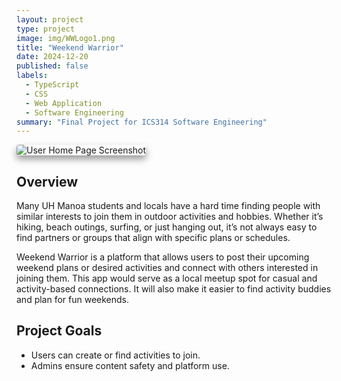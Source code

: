 ```yaml
---
layout: project
type: project
image: img/WWLogo1.png
title: "Weekend Warrior"
date: 2024-12-20
published: false
labels:
  - TypeScript
  - CSS
  - Web Application
  - Software Engineering
summary: "Final Project for ICS314 Software Engineering"
---
```


<img src="images/WWuserhome.png" style="box-shadow: 0px 6px 12px rgba(0, 0, 0, 0.4); border-radius: 4px;" alt="User Home Page Screenshot">

## Overview
Many UH Manoa students and locals have a hard time finding people with similar interests to join them in outdoor activities and hobbies. Whether it’s hiking, beach outings, surfing, or just hanging out, it’s not always easy to find partners or groups that align with specific plans or schedules.

Weekend Warrior is a platform that allows users to post their upcoming weekend plans or desired activities and connect with others interested in joining them. This app would serve as a local meetup spot for casual and activity-based connections. It will also make it easier to find activity buddies and plan for fun weekends.

## Project Goals

- Users can create or find activities to join.
- Admins ensure content safety and platform use.
